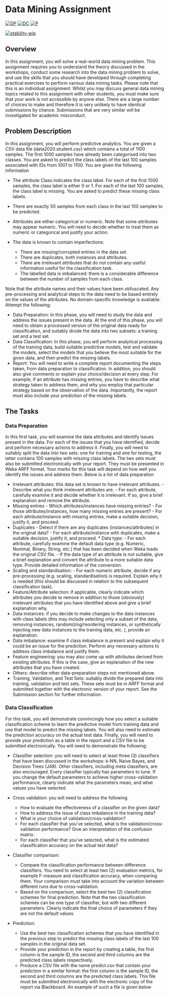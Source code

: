 # Data Mining Assignment

[![DP](https://img.shields.io/badge/-Data%20Preparation-blue)](http://blank.org/)
[![DC](https://img.shields.io/badge/-Data%20Classification-orange)](http://blank.org/)
[![P](https://img.shields.io/badge/-Prediction-red)](http://blank.org/)

[![stability-wip](https://img.shields.io/badge/stability-work_in_progress-lightgrey.svg)](https://www.google.com/does_not_exist.jpg%20404)


## Overview 

In this assignment, you will solve a real-world data mining problem. This assignment requires you to understand the theory discussed in the workshops, conduct some research into the data mining problem to solve, and use the skills that you should have developed through completing practical exercises to perform various data mining tasks. 
Please note that this is an individual assignment. Whilst you may discuss general data mining topics related to this assignment with other students, you must make sure that your work is not accessible by anyone else. There are a large number of choices to make and therefore it is very unlikely to have identical submissions by chance. Submissions that are very similar will be investigated for academic misconduct. 

## Problem Description 

In this assignment, you will perform predictive analytics. You are given a CSV data file (data2020.student.csv) which contains a total of 1100 samples. The first 1000 samples have already been categorised into two classes. You are asked to predict the class labels of the last 100 samples associated with IDs from 1001 to 1100. You are given the following information 

* The attribute Class indicates the class label. For each of the first 1000 samples, the class label is either 0 or 1. For each of the last 100 samples, the class label is missing. You are asked to predict these missing class labels. 
* There are exactly 50 samples from each class in the last 100 samples to be predicted. 
* Attributes are either categorical or numeric. Note that some attributes may appear numeric. You will need to decide whether to treat them as numeric or categorical and justify your action. 
* The data is known to contain imperfections: 
    
    - There are missing/corrupted entries in the data set. 
    - There are duplicates, both instances and attributes. 
    - There are irrelevant attributes that do not contain any useful information useful for the classification task. 
    - The labelled data is imbalanced: there is a considerable difference between the number of samples from each class.
 
 Note that the attribute names and their values have been obfuscated. Any pre-processing and analytical steps to the data need to be based entirely on the values of the attributes. No domain-specific knowledge is available.
 Attempt the following: 

* Data Preparation: In this phase, you will need to study the data and address the issues present in the data. At the end of this phase, you will need to obtain a processed version of the original data ready for classification, and suitably divide the data into two subsets: a training set and a test set. 
* Data Classification: In this phase, you will perform analytical processing of the training data, build suitable predictive models, test and validate the models, select the models that you believe the most suitable for the given data, and then predict the missing labels. 
* Report: You will need to write a complete report documenting the steps taken, from data preparation to classification. In addition, you should also give comments or explain your choice/decision at every step. For example, if an attribute has missing entries, you have to describe what strategy taken to address them, and why you employ that particular strategy based on the observation of the data. Importantly, the report must also include your prediction of the missing labels. 

## The Tasks 

### Data Preparation

 In this first task, you will examine the data attributes and identify issues present in the data. For each of the issues that you have identified, decide and perform necessary actions to address it. Finally, you will need to suitably split the data into two sets: one for training and one for testing, the latter contains 100 samples with missing class labels. The two sets must also be submitted electronically with your report. They must be presented in Weka ARFF format. Your marks for this task will depend on how well you identify the issues and address them. Below is a list of data preparation 

* Irrelevant attributes: this data set is known to have irrelevant attributes. - Describe what you think irrelevant attributes are. - For each attribute, carefully examine it and decide whether it is irrelevant. If so, give a brief explanation and remove the attribute. 
* Missing entries - Which attributes/instances have missing entries? - For those attributes/instances, how many missing entries are present? - For each attribute/instance with missing entries, make a suitable decision, justify it, and proceed. 
* Duplicates - Detect if there are any duplicates (instances/attributes) in the original data? - For each attribute/instance with duplicates, make a suitable decision, justify it, and proceed. * Data type: - For each attribute, carefully examine the default data type (e.g. Numeric, Nominal, Binary, String, etc.) that has been decided when Weka loads the original CSV file. - If the data type of an attribute is not suitable, give a brief explanation and convert the attribute to a more suitable data type. Provide detailed information of the conversion. 
* Scaling and standardisation: - For each numeric attribute, decide if any pre-processing (e.g. scaling, standardisation) is required. Explain why it is needed (this should be discussed in relation to the subsequent classification task). 
* Feature/Attribute selection: if applicable, clearly indicate which attributes you decide to remove in addition to those (obviously) irrelevant attributes that you have identified above and give a brief explanation why. 
* Data instances: if you decide to make changes to the data instances with class labels (this may include selecting only a subset of the data, removing instances, randomizing/reordering instances, or synthetically injecting new data instances to the training data, etc. ), provide an explanation. 
* Data imbalance: examine if class imbalance is present and explain why it could be an issue for the prediction. Perform any necessary actions to address class imbalance and justify them. 
* Feature engineering: you may also come up with attributes derived from existing attributes. If this is the case, give an explanation of the new attributes that you have created. 
* Others: describe other data-preparation steps not mentioned above. 
* Training, Validation, and Test Sets: suitably divide the prepared data into training, validation and test sets. These sets must be in ARFF format and submitted together with the electronic version of your report. See the Submission section for further information. 

### Data Classification 

For this task, you will demonstrate convincingly how you select a suitable classification scheme to learn the predictive model from training data and use that model to predict the missing labels. You will also need to estimate the prediction accuracy on the actual test data. Finally, you will need to provide your prediction as a table in the report and a CSV file to be submitted electronically. You will need to demonstrate the following: 

* Classifier selection: you will need to select at least three (3) classifiers that have been discussed in the workshops: k-NN, Naive Bayes, and Decision Trees (J48). Other classifiers, including meta classifiers, are also encouraged. Every classifier typically has parameters to tune. If you change the default parameters to achieve higher cross-validation performance, clearly indicate what the parameters mean, and what values you have selected. 

* Cross validation: you will need to address the following 

    - How to evaluate the effectiveness of a classifier on the given data? 
    - How to address the issue of class imbalance in the training data? 
    - What is your choice of validation/cross-validation? 
    - For each classifier that you’ve selected, what is the validation/cross-validation performance? Give an interpretation of the confusion matrix.
    - For each classifier that you’ve selected, what is the estimated classification accuracy on the actual test data? 

* Classifier comparison: 

    - Compare the classification performance between difference classifiers. You need to select at least two (2) evaluation metrics, for example F-measure and classification accuracy, when comparing them. Your comparison must take into account the variation between different runs due to cross-validation.
    - Based on the comparison, select the best two (2) classification schemes for final prediction. Note that the two classification schemes can be one type of classifier, but with two different parameters. Clearly indicate the final choice of parameters if they are not the default values. 

* Prediction: 

    - Use the best two classification schemes that you have identified in the previous step to predict the missing class labels of the last 100 samples in the original data set. 
    - Provide your prediction in the report by creating a table, the first column is the sample ID, the second and third columns are the predicted class labels respectively. 
    - Produce a CSV file with the name predict.csv that contain your prediction in a similar format: the first column is the sample ID, the second and third columns are the predicted class labels. This file must be submitted electronically with the electronic copy of the report via Blackboard. An example of such a file is given below 